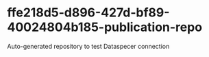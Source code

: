 # ffe218d5-d896-427d-bf89-40024804b185-publication-repo
Auto-generated repository to test Dataspecer connection

